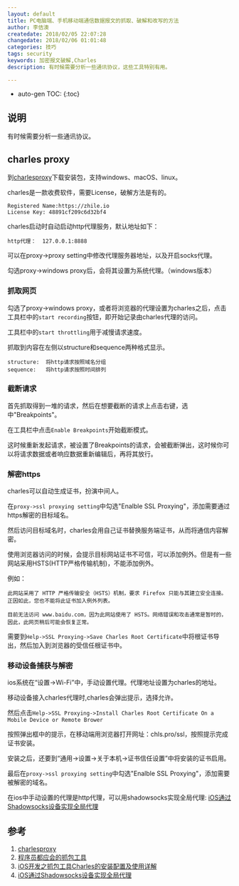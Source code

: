 ```yaml
---
layout: default
title: PC电脑端、手机移动端通信数据报文的抓取、破解和改写的方法
author: 李佶澳
createdate: 2018/02/05 22:07:28
changedate: 2018/02/06 01:01:48
categories: 技巧
tags: security
keywords: 加密报文破解,Charles
description: 有时候需要分析一些通讯协议，这些工具特别有用。

---
```


* auto-gen TOC:
{:toc}

## 说明

有时候需要分析一些通讯协议。

## charles proxy

到[charlesproxy][1]下载安装包，支持windows、macOS、linux。

charles是一款收费软件，需要License，破解方法是有的。

	Registered Name:https://zhile.io
	License Key: 48891cf209c6d32bf4

charles启动时自动启动http代理服务，默认地址如下：

	http代理：  127.0.0.1:8888

可以在proxy->proxy setting中修改代理服务器地址，以及开启socks代理。

勾选proxy->windows proxy后，会将其设置为系统代理。（windows版本）

### 抓取网页

勾选了proxy->windows proxy，或者将浏览器的代理设置为charles之后，点击工具栏中的`start recording`按钮，即开始记录由charles代理的访问。

工具栏中的`start throttling`用于减慢请求速度。

抓取到内容在左侧以structure和sequence两种格式显示。

	structure:  将http请求按照域名分组
	sequence:   将http请求按照时间排列

### 截断请求

首先抓取得到一堆的请求，然后在想要截断的请求上点击右键，选中"Breakpoints"。

在工具栏中点击`Enable Breakpoints`开始截断模式。

这时候重新发起请求，被设置了Breakpoints的请求，会被截断弹出，这时候你可以将请求数据或者响应数据重新编辑后，再将其放行。

### 解密https

charles可以自动生成证书，扮演中间人。

在`proxy->ssl proxying setting`中勾选"Enalble SSL Proxying"，添加需要通过https解密的目标域名。

然后访问目标域名时，charles会用自己证书替换服务端证书，从而将通信内容解密。

使用浏览器访问的时候，会提示目标网站证书不可信，可以添加例外。但是有一些网站采用HSTS(HTTP严格传输机制)，不能添加例外。

例如：

	此网站采用了 HTTP 严格传输安全（HSTS）机制，要求 Firefox 只能与其建立安全连接。正因如此，您也不能将此证书加入例外列表。
	
	目前无法访问 www.baidu.com，因为此网站使用了 HSTS。网络错误和攻击通常是暂时的，因此，此网页稍后可能会恢复正常。

需要到`Help->SSL Proxying->Save Charles Root Certificate`中将根证书导出，然后加入到浏览器的受信任根证书中。

### 移动设备捕获与解密

ios系统在“设置->Wi-Fi”中，手动设置代理。代理地址设置为charles的地址。

移动设备接入charles代理时,charles会弹出提示，选择允许。

然后点击`Help->SSL Proxying->Install Charles Root Certificate On a Mobile Device or Remote Brower`

按照弹出框中的提示，在移动端用浏览器打开网址：chls.pro/ssl，按照提示完成证书安装。

安装之后，还要到“通用->设置->关于本机->证书信任设置”中将安装的证书启用。

最后在`proxy->ssl proxying setting`中勾选"Enalble SSL Proxying"，添加需要被解密的域名。

在ios中手动设置的代理是http代理，可以用shadowsocks实现全局代理: [iOS通过Shadowsocks设备实现全局代理][4]

## 参考

1. [charlesproxy][1]
2. [程序员都应会的抓包工具][2]
3. [iOS开发之抓包工具Charles的安装配置及使用详解][3]
4. [iOS通过Shadowsocks设备实现全局代理][4]

[1]: https://www.charlesproxy.com/  "charlesproxy" 
[2]: https://github.com/xiyouMc/PythonGuide/wiki/%E7%A8%8B%E5%BA%8F%E5%91%98%E9%83%BD%E5%BA%94%E8%AF%A5%E4%BC%9A%E7%9A%84%E6%8A%93%E5%8C%85%E5%B7%A5%E5%85%B7-Charles  "程序员都应会的抓包工具" 
[3]: https://www.jianshu.com/p/31fea1314a50 "iOS开发之抓包工具Charles的安装配置及使用详解" 
[4]: https://www.maoshu.cc/3409.html "iOS通过Shadowsocks设备实现全局代理"

